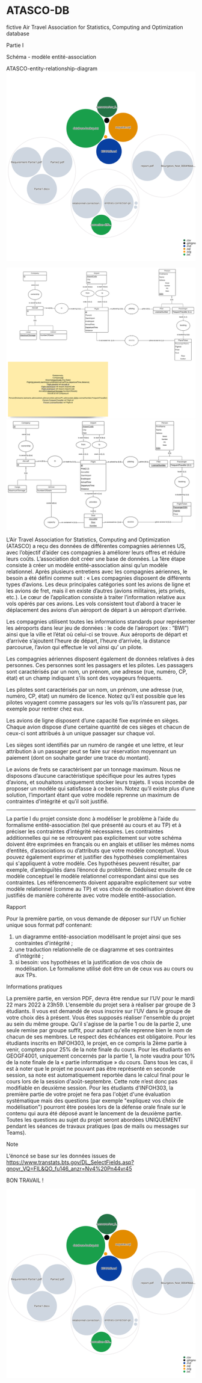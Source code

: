 # ATASCO-DB
fictive Air Travel Association for Statistics, Computing and Optimization database

Partie I

Schéma - modèle entité-association

ATASCO-entity-relationship-diagram
![Visualization of the repository visualizer diagram](./diagram.svg)

![Visualization of the ATASCO-entity-relationship-diagram](./diagram/ATASCO-entity-relationship-diagram.svg)
![Visualization of the ATASCO-entity-relationship-diagram](./diagram/ATASCO-entity-relationship-diagram.png)

L’Air Travel Association for Statistics, Computing and Optimization (ATASCO) a reçu des données de différentes compagnies aériennes US, avec l’objectif d’aider ces compagnies à améliorer leurs offres et réduire leurs coûts.
L’association doit créer une base de données. La 1ère étape consiste à créer un modèle entité-association ainsi qu’un modèle relationnel.
Après plusieurs entretiens avec les compagnies aériennes, le besoin a été défini comme suit :
« Les compagnies disposent de différents types d’avions. 
Les deux principales catégories sont 
les avions de ligne et 
les avions de fret,
mais il en existe d’autres (avions militaires, jets privés, etc.).
Le cœur de l’application consiste à traiter l’information relative aux vols opérés par ces avions.
Les vols consistent tout d’abord à tracer le déplacement des avions d’un aéroport de départ à un aéroport d’arrivée. 

Les compagnies utilisent toutes les informations standards pour représenter les aéroports dans leur jeu de données : 
le code de l’aéroport (ex : ”BWI”) ainsi que 
la ville et 
l’état où celui-ci se trouve. 
Aux aéroports de départ et d’arrivée s’ajoutent 
l’heure de départ, 
l’heure d’arrivée, 
la distance parcourue, 
l’avion qui effectue le vol ainsi qu’
un pilote. 

Les compagnies aériennes disposent également de données relatives à des personnes. Ces personnes sont les 
passagers et les 
pilotes. 
Les passagers sont caractérisés par un 
nom, 
un prénom, 
une adresse (rue, numéro, CP, état) et un 
champ indiquant s’ils sont des voyageurs fréquents. 

Les pilotes sont caractérisés par un 
nom, un 
prénom, une 
adresse (rue, numéro, CP, état) 
un numéro de licence. Notez qu’il est possible que les pilotes voyagent comme passagers sur les vols qu’ils n’assurent pas, par exemple pour rentrer chez eux.

Les avions de ligne disposent d’une capacité fixe exprimée en sièges. Chaque avion dispose d’une certaine 
quantité de ces sièges et chacun de ceux-ci sont attribués à un unique passager sur chaque vol. 

Les sièges sont identifiés par un 
numéro de rangée et 
une lettre, et leur attribution à un passager peut se faire sur réservation moyennant un paiement (dont on souhaite garder une trace du montant). 

Le avions de frets se caractérisent par un tonnage maximum. 
Nous ne disposons d’aucune caractéristique spécifique pour les autres types d’avions, et souhaitons uniquement stocker leurs trajets. 
Il vous incombe de proposer un modèle qui satisfasse à ce besoin. Notez qu’il existe plus d’une solution, l’important étant que votre modèle reprenne un maximum de contraintes d’intégrité et qu’il soit justifié.

***
 
La partie I du projet consiste donc à 
modéliser le problème à l’aide du formalisme entité-association (tel que présenté au cours et au TP) et à 
préciser les contraintes d’intégrité nécessaires. 
Les contraintes additionnelles qui ne se retrouvent pas explicitement sur votre schéma doivent être exprimées en français ou en anglais et utiliser les mêmes noms d’entités, d’associations ou d’attributs que votre modèle conceptuel. 
Vous pouvez également exprimer et justifier des hypothèses complémentaires qui s'appliquent à votre modèle. Ces hypothèses peuvent résulter, par exemple, d’ambiguïtés dans l’énoncé du problème. 
Déduisez ensuite de ce modèle conceptuel le modèle relationnel correspondant ainsi que ses contraintes. Les référencements doivent apparaître explicitement sur votre modèle relationnel (comme au TP) et vos choix de modélisation doivent être justifiés de manière cohérente avec votre modèle entité-association.

Rapport

Pour la première partie, on vous demande de déposer sur l’UV un fichier unique sous format pdf contenant:
1. un diagramme entité-association modélisant le projet ainsi que ses contraintes d'intégrité ;
2. une traduction relationnelle de ce diagramme et ses contraintes d'intégrité ;
3. si besoin: vos hypothèses et la justification de vos choix de modélisation.
Le formalisme utilisé doit être un de ceux vus au cours ou aux TPs.

Informations pratiques

La première partie, en version PDF, devra être rendue sur l’UV pour le mardi 22 mars 2022 à 23h59.
L'ensemble du projet sera à réaliser par groupe de 3 étudiants. Il vous est demandé de vous inscrire sur l'UV dans le groupe de votre choix dès à présent. Vous êtes supposés réaliser l'ensemble du projet au sein du même groupe. Qu'il s'agisse de la partie 1 ou de la partie 2, une seule remise par groupe suffit, pour autant qu'elle reprenne bien le nom de chacun de ses membres. Le respect des échéances est obligatoire.
Pour les étudiants inscrits en INFOH303, le projet, en ce compris la 2ème partie à venir, comptera pour 25% de la note finale du cours. Pour les étudiants en GEOGF4001, uniquement concernés par la partie 1, la note vaudra pour 10% de la note finale de la « partie informatique » du cours. 
Dans tous les cas, il est à noter que le projet ne pouvant pas être représenté en seconde session, sa note est automatiquement reportée dans le calcul final pour le cours lors de la session d'août-septembre. Cette note n’est donc pas modifiable en deuxième session.
Pour les étudiants d'INFOH303, la première partie de votre projet ne fera pas l'objet d'une évaluation systématique mais des questions (par exemple "expliquez vos choix de modélisation") pourront être posées lors de la défense orale finale sur le contenu qui aura été déposé avant le lancement de la deuxième partie.
Toutes les questions au sujet du projet seront abordées UNIQUEMENT pendant les séances de travaux pratiques (pas de mails ou messages sur Teams).

Note

L’énoncé se base sur les données issues de
https://www.transtats.bts.gov/DL_SelectFields.asp?gnoyr_VQ=FIL&QO_fu146_anzr=Nv4%20Pn44vr45

BON TRAVAIL !

![Visualization of the repository visualizer diagram](./diagram.svg)
